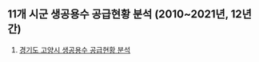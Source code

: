 ## 11개 시군 생공용수 공급현황 분석 (2010~2021년, 12년간) 

1. [경기도 고양시 생공용수 공급현황 분석](https://davidchoi76.github.io/city_water_supply_eda/GoYang-City_sweetviz_profile_report.html)
